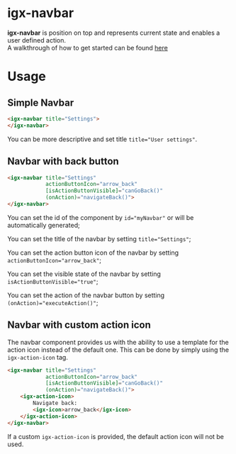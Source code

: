 # igx-navbar

**igx-navbar** is position on top and represents current state and enables a user defined action.  
A walkthrough of how to get started can be found [here](https://www.infragistics.com/products/ignite-ui-angular/angular/components/navbar)

# Usage

## Simple Navbar

```html
<igx-navbar title="Settings">
</igx-navbar>
```

You can be more descriptive and set title `title="User settings"`.


## Navbar with back button

```html
<igx-navbar title="Settings"
            actionButtonIcon="arrow_back"
            [isActionButtonVisible]="canGoBack()"
            (onAction)="navigateBack()">
</igx-navbar>
```

You can set the id of the component by `id="myNavbar"` or will be automatically generated;

You can set the title of the navbar by setting `title="Settings"`;

You can set the action button icon of the navbar by setting `actionButtonIcon="arrow_back"`;

You can set the visible state of the navbar by setting `isActionButtonVisible="true"`;

You can set the action of the navbar button by setting `(onAction)="executeAction()"`;

## Navbar with custom action icon

The navbar component provides us with the ability to use a template for the action icon instead of the default one. This can be done by simply using the `igx-action-icon` tag.

```html
<igx-navbar title="Settings"
            actionButtonIcon="arrow_back"
            [isActionButtonVisible]="canGoBack()"
            (onAction)="navigateBack()">
    <igx-action-icon>
        Navigate back:
        <igx-icon>arrow_back</igx-icon>
    </igx-action-icon>
</igx-navbar>
```

If a custom `igx-action-icon` is provided, the default action icon will not be used. 
